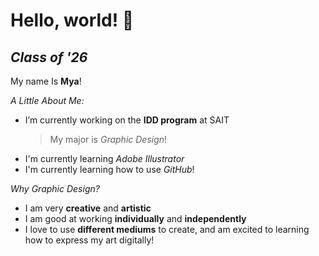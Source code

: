 # Hello, world! 👋
*Class of '26*
---------------------------
My name Is **Mya**!

*A Little About Me:*
- I’m currently working on the **IDD program** at SAIT
  > My major is *Graphic Design*!
- I'm currently learning *Adobe Illustrator*
- I'm currently learning how to use *GitHub*!

*Why Graphic Design?*
- I am very **creative** and **artistic**
- I am good at working **individually** and **independently**
- I love to use **different mediums** to create, and am excited to learning how to express my art digitally!

<!--
*MyaBurns/MyaBurns* is a ✨ _special_ ✨ repository because its `README.md` (this file) appears on your GitHub profile.

Here are some ideas to get you started:

- 🔭 I’m currently working on the **IDD program** at SAIT
- 🌱 I’m currently learning ...
- 👯 I’m looking to collaborate on ...
- 🤔 I’m looking for help with ...
- 💬 Ask me about ...
- 📫 How to reach me: ...
- 😄 Pronouns: ...
- ⚡ Fun fact: ...
-->
